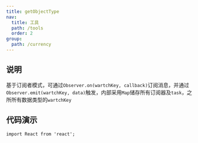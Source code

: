 ```yaml
---
title: getObjectType
nav:
  title: 工具
  path: /tools
  order: 2
group:
  path: /currency
---
```


## 说明

基于订阅者模式，可通过`Observer.on(wartchKey, callback)`订阅消息，并通过`Observer.emit(wartchKey, data)`触发，内部采用`Map`储存所有订阅器及`task`，之所所有数据类型的`wartchKey`

## 代码演示

```tsx
import React from 'react';
```

[comment]: <> (<API></API>)
